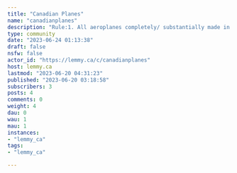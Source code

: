 ```yaml
---
title: "Canadian Planes" 
name: "canadianplanes"
description: "Rule:1. All aeroplanes completely/ substantially made in Canada"
type: community
date: "2023-06-24 01:13:38"
draft: false
nsfw: false
actor_id: "https://lemmy.ca/c/canadianplanes"
host: lemmy.ca
lastmod: "2023-06-20 04:31:23"
published: "2023-06-20 03:18:58"
subscribers: 3
posts: 4
comments: 0
weight: 4
dau: 0
wau: 1
mau: 1
instances:
- "lemmy_ca"
tags: 
- "lemmy_ca"

---
```

